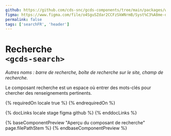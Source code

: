 ```yaml
---
github: https://github.com/cds-snc/gcds-components/tree/main/packages/web/src/components/gcds-search
figma: https://www.figma.com/file/o4SguSZdar2CCFzSkWNrmB/Syst%C3%A8me-de-design-GC?type=design&node-id=114-2997&mode=design&t=1DaL24vHpjRRfHHm-0
permalink: false
tags: ['searchFR', 'header']
---
```


# Recherche <br>`<gcds-search>`

_Autres noms : barre de recherche, boîte de recherche sur le site, champ de recherche._

Le composant recherche est un espace où entrer des mots-clés pour chercher des renseignements pertinents.

{% requiredOn locale true %}
{% endrequiredOn %}

{% docLinks locale stage figma github %}
{% enddocLinks %}

{% baseComponentPreview "Aperçu du composant de recherche" page.filePathStem %}
{% endbaseComponentPreview %}
